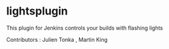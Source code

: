 lightsplugin
============

This plugin for Jenkins controls your builds with flashing lights

Contributors : Julien Tonka , Martin King